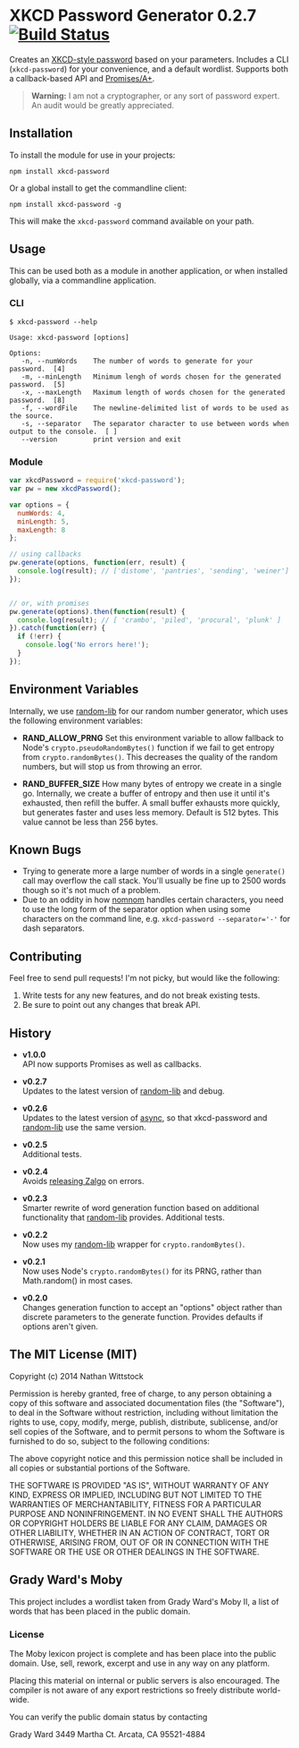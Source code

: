 # XKCD Password Generator 0.2.7 [![Build Status](https://travis-ci.org/fardog/node-xkcd-password.svg)](https://travis-ci.org/fardog/node-xkcd-password)

Creates an [XKCD-style password](http://xkcd.com/936/) based on your parameters. Includes a CLI (`xkcd-password`) for your convenience, and a default wordlist. Supports both a callback-based API and [Promises/A+](http://promisesaplus.com/).

> **Warning:** I am not a cryptographer, or any sort of password expert. An audit would be greatly appreciated.

## Installation

To install the module for use in your projects:

```
npm install xkcd-password
```

Or a global install to get the commandline client:

```
npm install xkcd-password -g
```

This will make the `xkcd-password` command available on your path.

## Usage

This can be used both as a module in another application, or when installed 
globally, via a commandline application.

### CLI

```
$ xkcd-password --help

Usage: xkcd-password [options]

Options:
   -n, --numWords    The number of words to generate for your password.  [4]
   -m, --minLength   Minimum lengh of words chosen for the generated password.  [5]
   -x, --maxLength   Maximum length of words chosen for the generated password.  [8]
   -f, --wordFile    The newline-delimited list of words to be used as the source.
   -s, --separator   The separator character to use between words when output to the console.  [ ]
   --version         print version and exit
```

### Module

```js
var xkcdPassword = require('xkcd-password');
var pw = new xkcdPassword();

var options = {
  numWords: 4,
  minLength: 5,
  maxLength: 8
};

// using callbacks
pw.generate(options, function(err, result) {
  console.log(result); // ['distome', 'pantries', 'sending', 'weiner']
});


// or, with promises
pw.generate(options).then(function(result) {
  console.log(result); // [ 'crambo', 'piled', 'procural', 'plunk' ]
}).catch(function(err) {
  if (!err) {
    console.log('No errors here!');
  }
});
```

## Environment Variables

Internally, we use [random-lib][randomlib] for our random number generator, which uses the following environment variables:

- **RAND_ALLOW_PRNG**
Set this environment variable to allow fallback to Node's `crypto.pseudoRandomBytes()` function if we fail to get entropy from `crypto.randomBytes()`. This decreases the quality of the random numbers, but will stop us from throwing an error.

- **RAND_BUFFER_SIZE**
How many bytes of entropy we create in a single go. Internally, we create a buffer of entropy and then use it until it's exhausted, then refill the buffer. A small buffer exhausts more quickly, but generates faster and uses less memory. Default is 512 bytes. This value cannot be less than 256 bytes.

## Known Bugs

- Trying to generate more a large number of words in a single `generate()` call may overflow the call stack. You'll usually be fine up to 2500 words though so it's not much of a problem.
- Due to an oddity in how [nomnom][nomnom] handles certain characters, you need to use the long form of the separator option when using some characters on the command line, e.g. `xkcd-password --separator='-'` for dash separators.

[nomnom]: https://github.com/harthur/nomnom

## Contributing

Feel free to send pull requests! I'm not picky, but would like the following:

1. Write tests for any new features, and do not break existing tests.
2. Be sure to point out any changes that break API.

## History

- **v1.0.0**  
API now supports Promises as well as callbacks.

- **v0.2.7**  
Updates to the latest version of [random-lib][randomlib] and debug.

- **v0.2.6**  
Updates to the latest version of [async][async], so that xkcd-password and [random-lib][randomlib] use the same version.

- **v0.2.5**  
Additional tests.

- **v0.2.4**  
Avoids [releasing Zalgo](http://blog.izs.me/post/59142742143/designing-apis-for-asynchrony) on errors.

- **v0.2.3**  
Smarter rewrite of word generation function based on additional functionality that [random-lib][randomlib] provides. Additional tests.

- **v0.2.2**  
Now uses my [random-lib][randomlib] wrapper for `crypto.randomBytes()`.

- **v0.2.1**  
Now uses Node's `crypto.randomBytes()` for its PRNG, rather than Math.random() in most cases.

- **v0.2.0**  
Changes generation function to accept an "options" object rather than discrete parameters to the generate function. Provides defaults if options aren't given.

[async]: http://github.com/caolan/async/
[randomlib]: http://www.npmjs.org/package/random-lib/

## The MIT License (MIT)

Copyright (c) 2014 Nathan Wittstock

Permission is hereby granted, free of charge, to any person obtaining a copy of
this software and associated documentation files (the "Software"), to deal in
the Software without restriction, including without limitation the rights to
use, copy, modify, merge, publish, distribute, sublicense, and/or sell copies of
the Software, and to permit persons to whom the Software is furnished to do so,
subject to the following conditions:

The above copyright notice and this permission notice shall be included in all
copies or substantial portions of the Software.

THE SOFTWARE IS PROVIDED "AS IS", WITHOUT WARRANTY OF ANY KIND, EXPRESS OR
IMPLIED, INCLUDING BUT NOT LIMITED TO THE WARRANTIES OF MERCHANTABILITY, FITNESS
FOR A PARTICULAR PURPOSE AND NONINFRINGEMENT. IN NO EVENT SHALL THE AUTHORS OR
COPYRIGHT HOLDERS BE LIABLE FOR ANY CLAIM, DAMAGES OR OTHER LIABILITY, WHETHER
IN AN ACTION OF CONTRACT, TORT OR OTHERWISE, ARISING FROM, OUT OF OR IN
CONNECTION WITH THE SOFTWARE OR THE USE OR OTHER DEALINGS IN THE SOFTWARE.

## Grady Ward's Moby

This project includes a wordlist taken from Grady Ward's Moby II, a list of 
words that has been placed in the public domain.

### License

The Moby lexicon project is complete and has
been place into the public domain. Use, sell,
rework, excerpt and use in any way on any platform.

Placing this material on internal or public servers is
also encouraged. The compiler is not aware of any
export restrictions so freely distribute world-wide.

You can verify the public domain status by contacting

Grady Ward
3449 Martha Ct.
Arcata, CA  95521-4884

